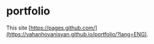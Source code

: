 # portfolio

This site [https://pages.github.com/](https://vahanhovanisyan.github.io/portfolio/?lang=ENG).



